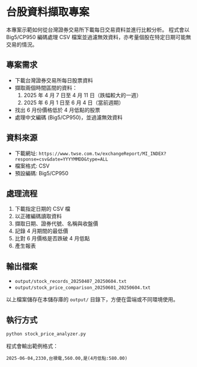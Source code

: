 # 台股資料擷取專案

本專案示範如何從台灣證券交易所下載每日交易資料並進行比較分析。
程式會以 Big5/CP950 編碼處理 CSV 檔案並過濾無效資料，亦考量個股在特定日期可能無交易的情況。

## 專案需求
- 下載台灣證券交易所每日股票資料
- 擷取兩個時間區間的資料：
  1. 2025 年 4 月 7 日至 4 月 11 日（跌幅較大的一週）
  2. 2025 年 6 月 1 日至 6 月 4 日（當前週期）
- 找出 6 月份價格低於 4 月低點的股票
- 處理中文編碼 (Big5/CP950)，並過濾無效資料

## 資料來源
- 下載網址: `https://www.twse.com.tw/exchangeReport/MI_INDEX?response=csv&date=YYYYMMDD&type=ALL`
- 檔案格式: CSV
- 預設編碼: Big5/CP950

## 處理流程
1. 下載指定日期的 CSV 檔
2. 以正確編碼讀取資料
3. 擷取日期、證券代號、名稱與收盤價
4. 記錄 4 月期間的最低價
5. 比對 6 月價格是否跌破 4 月低點
6. 產生報表

## 輸出檔案
- `output/stock_records_20250407_20250604.txt`
- `output/stock_price_comparison_20250601_20250604.txt`

以上檔案儲存在本儲存庫的 `output/` 目錄下，方便在雲端或不同環境使用。

## 執行方式
```bash
python stock_price_analyzer.py
```

程式會輸出範例格式：
```
2025-06-04,2330,台積電,560.00,是(4月低點:580.00)
```

